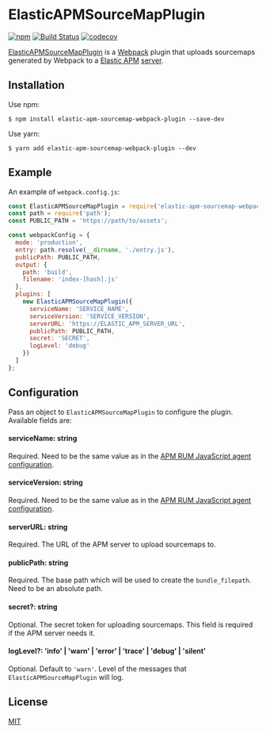 # ElasticAPMSourceMapPlugin

[![npm](https://img.shields.io/npm/v/elastic-apm-sourcemap-webpack-plugin.svg)](https://www.npmjs.com/package/elastic-apm-sourcemap-webpack-plugin)
[![Build Status](https://travis-ci.org/wuct/elastic-apm-sourcemap-webpack-plugin.svg?branch=master)](https://travis-ci.org/wuct/elastic-apm-sourcemap-webpack-plugin)
[![codecov](https://codecov.io/gh/wuct/elastic-apm-sourcemap-webpack-plugin/branch/master/graph/badge.svg)](https://codecov.io/gh/wuct/elastic-apm-sourcemap-webpack-plugin)

[ElasticAPMSourceMapPlugin](https://github.com/wuct/elastic-apm-sourcemap-webpack-plugin) is a [Webpack](https://webpack.js.org/) plugin that uploads sourcemaps generated by Webpack to a [Elastic APM](https://www.elastic.co/solutions/apm) [server](https://www.elastic.co/guide/en/apm/server/current/index.html).

## Installation

Use npm:

```
$ npm install elastic-apm-sourcemap-webpack-plugin --save-dev
```

Use yarn:

```
$ yarn add elastic-apm-sourcemap-webpack-plugin --dev
```

## Example

An example of `webpack.config.js`:

```js
const ElasticAPMSourceMapPlugin = require('elastic-apm-sourcemap-webpack-plugin');
const path = require('path');
const PUBLIC_PATH = 'https://path/to/assets';

const webpackConfig = {
  mode: 'production',
  entry: path.resolve(__dirname, './entry.js'),
  publicPath: PUBLIC_PATH,
  output: {
    path: 'build',
    filename: 'index-[hash].js'
  },
  plugins: [
    new ElasticAPMSourceMapPlugin({
      serviceName: 'SERVICE_NAME',
      serviceVersion: 'SERVICE_VERSION',
      serverURL: 'https://ELASTIC_APM_SERVER_URL',
      publicPath: PUBLIC_PATH,
      secret: 'SECRET',
      logLevel: 'debug'
    })
  ]
};
```

## Configuration

Pass an object to `ElasticAPMSourceMapPlugin` to configure the plugin. Available fields are:

#### serviceName: string

Required. Need to be the same value as in the [APM RUM JavaScript agent configuration](https://www.elastic.co/guide/en/apm/agent/js-base/current/configuration.html).

#### serviceVersion: string

Required. Need to be the same value as in the [APM RUM JavaScript agent configuration](https://www.elastic.co/guide/en/apm/agent/js-base/current/configuration.html).

#### serverURL: string

Required. The URL of the APM server to upload sourcemaps to.

#### publicPath: string

Required. The base path which will be used to create the `bundle_filepath`. Need to be an absolute path.

#### secret?: string

Optional. The secret token for uploading sourcemaps. This field is required if the APM server needs it.

#### logLevel?: 'info' | 'warn' | 'error' | 'trace' | 'debug' | 'silent'

Optional. Default to `'warn'`. Level of the messages that `ElasticAPMSourceMapPlugin` will log.

## License

[MIT](/LICENSE.md)
